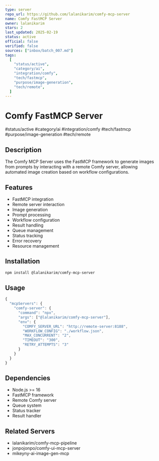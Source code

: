 ```yaml
---
type: server
repo_url: https://github.com/lalanikarim/comfy-mcp-server
name: Comfy FastMCP Server
owner: lalanikarim
stars: 2
last_updated: 2025-02-19
status: active
official: false
verified: false
sources: ["inbox/batch_007.md"]
tags:
  [
    "status/active",
    "category/ai",
    "integration/comfy",
    "tech/fastmcp",
    "purpose/image-generation",
    "tech/remote",
  ]
---
```


# Comfy FastMCP Server

#status/active #category/ai #integration/comfy #tech/fastmcp #purpose/image-generation #tech/remote

## Description

The Comfy MCP Server uses the FastMCP framework to generate images from prompts by interacting with a remote Comfy server, allowing automated image creation based on workflow configurations.

## Features

- FastMCP integration
- Remote server interaction
- Image generation
- Prompt processing
- Workflow configuration
- Result handling
- Queue management
- Status tracking
- Error recovery
- Resource management

## Installation

```bash
npm install @lalanikarim/comfy-mcp-server
```

## Usage

```javascript
{
  "mcpServers": {
    "comfy-server": {
      "command": "npx",
      "args": ["@lalanikarim/comfy-mcp-server"],
      "env": {
        "COMFY_SERVER_URL": "http://remote-server:8188",
        "WORKFLOW_CONFIG": "./workflow.json",
        "MAX_CONCURRENT": "2",
        "TIMEOUT": "300",
        "RETRY_ATTEMPTS": "3"
      }
    }
  }
}
```

## Dependencies

- Node.js >= 16
- FastMCP framework
- Remote Comfy server
- Queue system
- Status tracker
- Result handler

## Related Servers

- lalanikarim/comfy-mcp-pipeline
- jonpojonpo/comfy-ui-mcp-server
- mikeyny-ai-image-gen-mcp

